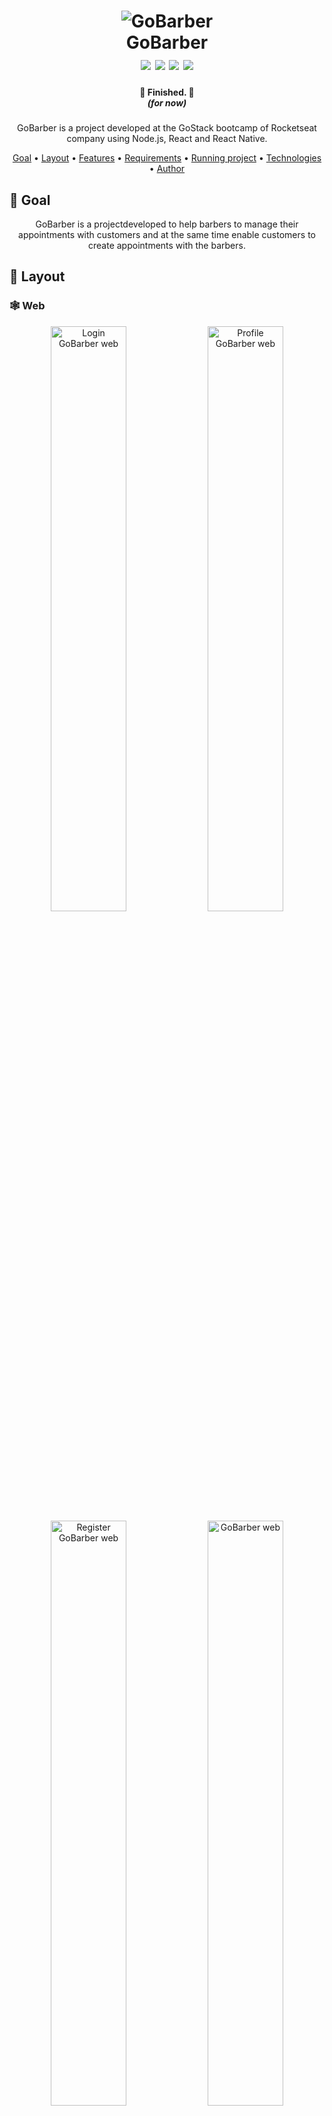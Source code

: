 <h1 align="center">
    <img alt="GoBarber" src="assets/images/banner.svg" />
    <br>
    GoBarber
    <br>
    <img src="https://img.shields.io/github/issues/thalessarubbi/GoBarber" />
    <img src="https://img.shields.io/github/forks/thalessarubbi/GoBarber" />
    <img src="https://img.shields.io/github/stars/thalessarubbi/GoBarber" />
    <img src="https://img.shields.io/github/license/thalessarubbi/GoBarber" />
</h1>

<div align="center">
    <h4 style="margin-bottom: 0;"> 🏁  Finished.  🏁</h4>
    <h5 style="margin-top: 0;">(for now)</h5>
</div>

<p align="center">GoBarber is a project developed at the GoStack bootcamp of Rocketseat company using Node.js, React and React Native.</p>

<p align="center">
 <a href="#-goal">Goal</a> •
 <a href="#-layout">Layout</a> • 
 <a href="#-features">Features</a> • 
 <a href="#-requirements">Requirements</a> • 
 <a href="#%EF%B8%8F-runing-project-%EF%B8%8F">Running project</a> • 
 <a href="#-technologies">Technologies</a> • 
 <a href="#%EF%B8%8F-author">Author</a>
</p>

## 🎯 Goal

<p align="center">GoBarber is a projectdeveloped to help barbers to manage their appointments with customers and at the same time enable customers to create appointments with the barbers.</p>

## 🎨 Layout
### 🕸 Web

<div align="center">
    <img width="49%" alt="Login GoBarber web" src="assets/images/web/logon-web.svg" />
    <img width="49%" alt="Profile GoBarber web" src="assets/images/web/profile-web.svg" />
</div>

<div align="center">
    <img width="49%" alt="Register GoBarber web" src="assets/images/web/register-web.svg" />
    <img width="49%" alt="GoBarber web" src="assets/images/web/dashboard-web.svg" />
</div>

### 📱 Mobile

<div align="center">
    <img width="33%" alt="Login GoBarber mobile" src="assets/images/mobile/logon-mobile.svg" />
    <img width="33%" alt="GoBarber appointment mobile" src="assets/images/mobile/appointment-mobile.svg" />
    <img width="33%" alt="GoBarber barber list mobile" src="assets/images/mobile/barber-list-mobile.svg" />
</div>

## 🎩 Features

### User
- [x] Customer/Barber register
- [x] JWT authentication
- [x] Show profile
- [x] Update avatar
- [x] Update profile

### Password
- [x] Password recovery mail
- [x] Password reset

### Appointments
- [x] Create appointment
- [x] List barber appointments
- [x] List barbers
- [x] List barbers availability by month
- [x] List barbers availability by day

## 👨🏻‍🔬 Requirements

Before we begin, you'll need to have the following dependencies installed:
[Git](https://git-scm.com), [Node.js](https://nodejs.org/en/) and [Yarn](https://yarnpkg.com/).
Besides, it would be great that you have a code editor to work on this project, such as [VSCode](https://code.visualstudio.com/).

## 🏃‍♀️ Runing project 🏃‍♂️

### ⚠️ Attention ⚠️ ###
#### To run the mobile app It's important that you change te 'baseURL' value to your IP address in [this](mobile/src/services/api.ts) file.

### 🕵️‍♀️ Hint 🕵️‍♂️ ###
#### You can also check the Insomna file below to check for api features and how to use them.
<p align="center">
    <a href="assets/insomnia/Insomnia-gobarber.json">
        <img src="https://img.shields.io/badge/-insomnia-5849BE?style=for-the-badge&logo=Insomnia&logoColor=white" />
    </a>
</p>

```bash
#### Start sever ####

# Clone the repo
$ git clone <https://github.com/thalessarubbi/GoBarber.git>

# Access project folder from a terminal
$ cd GoBarber

# Go to api folder
$ cd api

# Install dependencies
$ yarn

# run api on dev mode
$ yarn dev:server

# The server will start at port :3333 - access <http://localhost:3333>


#### Start web app ####

# Access project folder from a terminal
$ cd GoBarber

# Go to web folder
$ cd web

# Install dependencies
$ yarn

# run web ap on dev mode
$ yarn start

# The web app will start at port :3000 - access <http://localhost:3000>


#### Start mobile app ####

# Access project folder from a terminal
$ cd GoBarber

# Go to mobile app folder
$ cd mobile

# Install dependencies
$ yarn

# run mobile app on iOS emulator(you'll need to be on a MacOS)
$ yarn start ios

# run mobile app on android emulator
$ yarn start android

# The mobile app will start in an emulator
```

## 🛠 Technologies

- [Node.js](https://nodejs.org/en/)
- [React](https://pt-br.reactjs.org/)
- [React Native](https://reactnative.dev/)
- [TypeScript](https://www.typescriptlang.org/)
- [Postgres](https://www.postgresql.org/)
- [MongoDB](https://www.mongodb.com/)
- [Redis](https://redis.io/)
- [TypeORM](https://typeorm.io/#/)
- [Axios](https://github.com/axios/axios)
- [styled-components](https://github.com/axios/axios)
- [VS Code](https://code.visualstudio.com/) with [EditorConfig](https://marketplace.visualstudio.com/items?itemName=EditorConfig.EditorConfig) and [ESLint](https://marketplace.visualstudio.com/items?itemName=dbaeumer.vscode-eslint)

## ✍️ Author
---
<br />
<img style="border-radius: 50%;" src="https://avatars3.githubusercontent.com/u/4613797?s=460&u=0dea595bfe97ee91a926f06a3fb2040893d58456&v=4" width="100px;" alt=""/>
<br />
<sub><b>Thales Sarubbi</b></sub>


Made with 💙 by Thales Sarubbi 🗣 Let's talk!


[![Linkedin Badge](https://img.shields.io/badge/-Thales%20Sarubbi-26c3eb?style=for-the-badge&logo=Linkedin&logoColor=white&link=https://www.linkedin.com/in/thales-sarubbi/)](https://www.linkedin.com/in/thales-sarubbi/) 
[![Gmail Badge](https://img.shields.io/badge/-thalessarubbi@gmail.com-26c3eb?style=for-the-badge&logo=Gmail&logoColor=white&link=mailto:thalessarubbi@gmail.com)](mailto:thalessarubbi@gmail.com)
